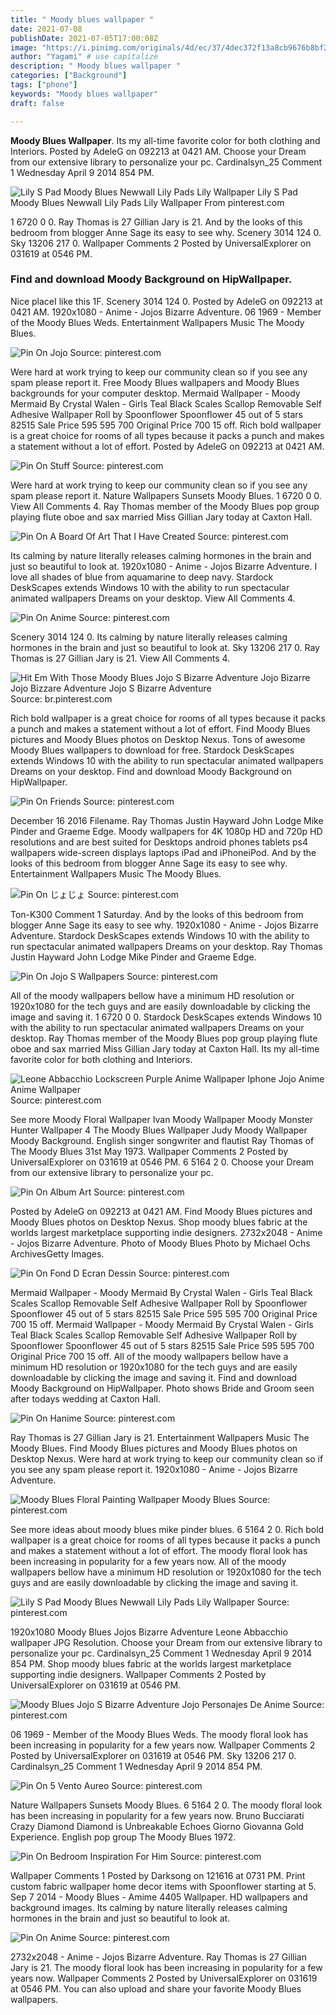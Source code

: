 ```yaml
---
title: " Moody blues wallpaper "
date: 2021-07-08
publishDate: 2021-07-05T17:00:08Z
image: "https://i.pinimg.com/originals/4d/ec/37/4dec372f13a8cb9676b8bf28206d79c9.png"
author: "Yagami" # use capitalize
description: " Moody blues wallpaper "
categories: ["Background"]
tags: ["phone"]
keywords: "Moody blues wallpaper"
draft: false

---
```



**Moody Blues Wallpaper**. Its my all-time favorite color for both clothing and Interiors. Posted by AdeleG on 092213 at 0421 AM. Choose your Dream from our extensive library to personalize your pc. Cardinalsyn_25 Comment 1 Wednesday April 9 2014 854 PM.

![Lily S Pad Moody Blues Newwall Lily Pads Lily Wallpaper](https://i.pinimg.com/originals/e6/6f/82/e66f827098a0212abdde76eeaaffa469.jpg "Lily S Pad Moody Blues Newwall Lily Pads Lily Wallpaper")
Lily S Pad Moody Blues Newwall Lily Pads Lily Wallpaper From pinterest.com


1 6720 0 0. Ray Thomas is 27 Gillian Jary is 21. And by the looks of this bedroom from blogger Anne Sage its easy to see why. Scenery 3014 124 0. Sky 13206 217 0. Wallpaper Comments 2 Posted by UniversalExplorer on 031619 at 0546 PM.

### Find and download Moody Background on HipWallpaper.

Nice placeI like this 1F. Scenery 3014 124 0. Posted by AdeleG on 092213 at 0421 AM. 1920x1080 - Anime - Jojos Bizarre Adventure. 06 1969 - Member of the Moody Blues Weds. Entertainment Wallpapers Music The Moody Blues.


![Pin On Jojo](https://i.pinimg.com/736x/a9/31/0f/a9310f9590edfa86ab2be42e6bf6c271.jpg "Pin On Jojo")
Source: pinterest.com

Were hard at work trying to keep our community clean so if you see any spam please report it. Free Moody Blues wallpapers and Moody Blues backgrounds for your computer desktop. Mermaid Wallpaper - Moody Mermaid By Crystal Walen - Girls Teal Black Scales Scallop Removable Self Adhesive Wallpaper Roll by Spoonflower Spoonflower 45 out of 5 stars 82515 Sale Price 595 595 700 Original Price 700 15 off. Rich bold wallpaper is a great choice for rooms of all types because it packs a punch and makes a statement without a lot of effort. Posted by AdeleG on 092213 at 0421 AM.

![Pin On Stuff](https://i.pinimg.com/originals/36/df/e0/36dfe0f0b03693741a45ae079fbecb90.jpg "Pin On Stuff")
Source: pinterest.com

Were hard at work trying to keep our community clean so if you see any spam please report it. Nature Wallpapers Sunsets Moody Blues. 1 6720 0 0. View All Comments 4. Ray Thomas member of the Moody Blues pop group playing flute oboe and sax married Miss Gillian Jary today at Caxton Hall.

![Pin On A Board Of Art That I Have Created](https://i.pinimg.com/originals/bb/13/d6/bb13d694830e43fbb8d585a9428a8f5c.jpg "Pin On A Board Of Art That I Have Created")
Source: pinterest.com

Its calming by nature literally releases calming hormones in the brain and just so beautiful to look at. 1920x1080 - Anime - Jojos Bizarre Adventure. I love all shades of blue from aquamarine to deep navy. Stardock DeskScapes extends Windows 10 with the ability to run spectacular animated wallpapers Dreams on your desktop. View All Comments 4.

![Pin On Anime](https://i.pinimg.com/originals/b1/fc/7f/b1fc7fa11c9e742d36a54902d59693b1.png "Pin On Anime")
Source: pinterest.com

Scenery 3014 124 0. Its calming by nature literally releases calming hormones in the brain and just so beautiful to look at. Sky 13206 217 0. Ray Thomas is 27 Gillian Jary is 21. View All Comments 4.

![Hit Em With Those Moody Blues Jojo S Bizarre Adventure Jojo Bizarre Jojo Bizzare Adventure Jojo S Bizarre Adventure](https://i.pinimg.com/originals/9c/59/59/9c59597f283bc6e02778e771f6f27517.jpg "Hit Em With Those Moody Blues Jojo S Bizarre Adventure Jojo Bizarre Jojo Bizzare Adventure Jojo S Bizarre Adventure")
Source: br.pinterest.com

Rich bold wallpaper is a great choice for rooms of all types because it packs a punch and makes a statement without a lot of effort. Find Moody Blues pictures and Moody Blues photos on Desktop Nexus. Tons of awesome Moody Blues wallpapers to download for free. Stardock DeskScapes extends Windows 10 with the ability to run spectacular animated wallpapers Dreams on your desktop. Find and download Moody Background on HipWallpaper.

![Pin On Friends](https://i.pinimg.com/originals/6d/a7/66/6da7664892b044c76c1a8e1805620aed.jpg "Pin On Friends")
Source: pinterest.com

December 16 2016 Filename. Ray Thomas Justin Hayward John Lodge Mike Pinder and Graeme Edge. Moody wallpapers for 4K 1080p HD and 720p HD resolutions and are best suited for Desktops android phones tablets ps4 wallpapers wide-screen displays laptops iPad and iPhoneiPod. And by the looks of this bedroom from blogger Anne Sage its easy to see why. Entertainment Wallpapers Music The Moody Blues.

![Pin On じょじょ](https://i.pinimg.com/originals/e2/8b/4a/e28b4a4ccf415e56739ed4cf54fdecb8.jpg "Pin On じょじょ")
Source: pinterest.com

Ton-K300 Comment 1 Saturday. And by the looks of this bedroom from blogger Anne Sage its easy to see why. 1920x1080 - Anime - Jojos Bizarre Adventure. Stardock DeskScapes extends Windows 10 with the ability to run spectacular animated wallpapers Dreams on your desktop. Ray Thomas Justin Hayward John Lodge Mike Pinder and Graeme Edge.

![Pin On Jojo S Wallpapers](https://i.pinimg.com/originals/fe/49/fe/fe49fe4a2e61910db563af15c7b93c8c.jpg "Pin On Jojo S Wallpapers")
Source: pinterest.com

All of the moody wallpapers bellow have a minimum HD resolution or 1920x1080 for the tech guys and are easily downloadable by clicking the image and saving it. 1 6720 0 0. Stardock DeskScapes extends Windows 10 with the ability to run spectacular animated wallpapers Dreams on your desktop. Ray Thomas member of the Moody Blues pop group playing flute oboe and sax married Miss Gillian Jary today at Caxton Hall. Its my all-time favorite color for both clothing and Interiors.

![Leone Abbacchio Lockscreen Purple Anime Wallpaper Iphone Jojo Anime Anime Wallpaper](https://i.pinimg.com/originals/a7/48/15/a748153f0e995bca5168b9364978d3aa.jpg "Leone Abbacchio Lockscreen Purple Anime Wallpaper Iphone Jojo Anime Anime Wallpaper")
Source: pinterest.com

See more Moody Floral Wallpaper Ivan Moody Wallpaper Moody Monster Hunter Wallpaper 4 The Moody Blues Wallpaper Judy Moody Wallpaper Moody Background. English singer songwriter and flautist Ray Thomas of The Moody Blues 31st May 1973. Wallpaper Comments 2 Posted by UniversalExplorer on 031619 at 0546 PM. 6 5164 2 0. Choose your Dream from our extensive library to personalize your pc.

![Pin On Album Art](https://i.pinimg.com/736x/71/a2/5a/71a25a71adeee6afedc222b25d649530.jpg "Pin On Album Art")
Source: pinterest.com

Posted by AdeleG on 092213 at 0421 AM. Find Moody Blues pictures and Moody Blues photos on Desktop Nexus. Shop moody blues fabric at the worlds largest marketplace supporting indie designers. 2732x2048 - Anime - Jojos Bizarre Adventure. Photo of Moody Blues Photo by Michael Ochs ArchivesGetty Images.

![Pin On Fond D Ecran Dessin](https://i.pinimg.com/originals/16/d3/a9/16d3a973030add92aadaa0e6b03be898.jpg "Pin On Fond D Ecran Dessin")
Source: pinterest.com

Mermaid Wallpaper - Moody Mermaid By Crystal Walen - Girls Teal Black Scales Scallop Removable Self Adhesive Wallpaper Roll by Spoonflower Spoonflower 45 out of 5 stars 82515 Sale Price 595 595 700 Original Price 700 15 off. Mermaid Wallpaper - Moody Mermaid By Crystal Walen - Girls Teal Black Scales Scallop Removable Self Adhesive Wallpaper Roll by Spoonflower Spoonflower 45 out of 5 stars 82515 Sale Price 595 595 700 Original Price 700 15 off. All of the moody wallpapers bellow have a minimum HD resolution or 1920x1080 for the tech guys and are easily downloadable by clicking the image and saving it. Find and download Moody Background on HipWallpaper. Photo shows Bride and Groom seen after todays wedding at Caxton Hall.

![Pin On Hanime](https://i.pinimg.com/originals/83/b2/6d/83b26dbd8799b4b77fc93b9aa1a79544.jpg "Pin On Hanime")
Source: pinterest.com

Ray Thomas is 27 Gillian Jary is 21. Entertainment Wallpapers Music The Moody Blues. Find Moody Blues pictures and Moody Blues photos on Desktop Nexus. Were hard at work trying to keep our community clean so if you see any spam please report it. 1920x1080 - Anime - Jojos Bizarre Adventure.

![Moody Blues Floral Painting Wallpaper Moody Blues](https://i.pinimg.com/474x/79/84/af/7984af55fb34dba295e663ae7309b46d.jpg "Moody Blues Floral Painting Wallpaper Moody Blues")
Source: pinterest.com

See more ideas about moody blues mike pinder blues. 6 5164 2 0. Rich bold wallpaper is a great choice for rooms of all types because it packs a punch and makes a statement without a lot of effort. The moody floral look has been increasing in popularity for a few years now. All of the moody wallpapers bellow have a minimum HD resolution or 1920x1080 for the tech guys and are easily downloadable by clicking the image and saving it.

![Lily S Pad Moody Blues Newwall Lily Pads Lily Wallpaper](https://i.pinimg.com/originals/e6/6f/82/e66f827098a0212abdde76eeaaffa469.jpg "Lily S Pad Moody Blues Newwall Lily Pads Lily Wallpaper")
Source: pinterest.com

1920x1080 Moody Blues Jojos Bizarre Adventure Leone Abbacchio wallpaper JPG Resolution. Choose your Dream from our extensive library to personalize your pc. Cardinalsyn_25 Comment 1 Wednesday April 9 2014 854 PM. Shop moody blues fabric at the worlds largest marketplace supporting indie designers. Wallpaper Comments 2 Posted by UniversalExplorer on 031619 at 0546 PM.

![Moody Blues Jojo S Bizarre Adventure Jojo Personajes De Anime](https://i.pinimg.com/originals/6a/69/f9/6a69f99151e15083d45554d2a0c51deb.jpg "Moody Blues Jojo S Bizarre Adventure Jojo Personajes De Anime")
Source: pinterest.com

06 1969 - Member of the Moody Blues Weds. The moody floral look has been increasing in popularity for a few years now. Wallpaper Comments 2 Posted by UniversalExplorer on 031619 at 0546 PM. Sky 13206 217 0. Cardinalsyn_25 Comment 1 Wednesday April 9 2014 854 PM.

![Pin On 5 Vento Aureo](https://i.pinimg.com/564x/89/da/8a/89da8a27f4fc5e46bab04dd4c88a3610.jpg "Pin On 5 Vento Aureo")
Source: pinterest.com

Nature Wallpapers Sunsets Moody Blues. 6 5164 2 0. The moody floral look has been increasing in popularity for a few years now. Bruno Bucciarati Crazy Diamond Diamond is Unbreakable Echoes Giorno Giovanna Gold Experience. English pop group The Moody Blues 1972.

![Pin On Bedroom Inspiration For Him](https://i.pinimg.com/originals/ff/35/2e/ff352e36639193aee87a6c5bf4d967ad.jpg "Pin On Bedroom Inspiration For Him")
Source: pinterest.com

Wallpaper Comments 1 Posted by Darksong on 121616 at 0731 PM. Print custom fabric wallpaper home decor items with Spoonflower starting at 5. Sep 7 2014 - Moody Blues - Amime 4405 Wallpaper. HD wallpapers and background images. Its calming by nature literally releases calming hormones in the brain and just so beautiful to look at.

![Pin On Anime](https://i.pinimg.com/originals/4d/ec/37/4dec372f13a8cb9676b8bf28206d79c9.png "Pin On Anime")
Source: pinterest.com

2732x2048 - Anime - Jojos Bizarre Adventure. Ray Thomas is 27 Gillian Jary is 21. The moody floral look has been increasing in popularity for a few years now. Wallpaper Comments 2 Posted by UniversalExplorer on 031619 at 0546 PM. You can also upload and share your favorite Moody Blues wallpapers.

